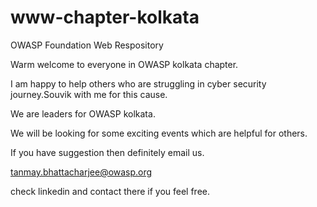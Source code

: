 # www-chapter-kolkata
OWASP Foundation Web Respository


Warm welcome to everyone in OWASP kolkata chapter.

I am happy to help others who are struggling in cyber security journey.Souvik with me for this cause.

We are leaders for OWASP kolkata.

We will be looking for some exciting events which are helpful for others.

If you have suggestion then definitely email us.

tanmay.bhattacharjee@owasp.org

check linkedin and contact there if you feel free.

